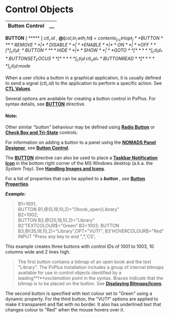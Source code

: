 # Control Objects

**Button Control** |  **__**  
---|---  
  
**BUTTON** [ ***** ] _ctl_id_ , **@(**_col,ln,wth,ht_**)** = _contents$_ [, _ctrlopt_ ]   
**BUTTON** { **REMOVE** | **DISABLE** | **ENABLE** | **ON** | **OFF** } [*] _ctl_id_ _  
_**BUTTON** { **HIDE** | **SHOW** | **GOTO** } [ ***** ] _ctl_id_  
**BUTTON SET_FOCUS** [ ***** ] _ctl_id_ _, ctl_val_  
**BUTTON READ** [ ***** ] _ctl_id_ _, mode$_

When a user clicks a button in a graphical application, it is usually defined to send a signal (_ctl_id_) to the application to perform a specific action. See **[CTL Values](../Introduction.htm#ctlvalues)**.

Several options are available for creating a button control in PxPlus. For syntax details, see **[BUTTON](../../../directives/button.md)** directive.

#### **Note:**  
Other similar "button" behaviour may be defined using **[Radio Button](Radio%20Buttons.md)** or **[Check Box and Tri-State](Check%20Box.md)** controls.

For information on adding a button to a panel using the **[NOMADS Panel Designer](../../../NOMADS%20Graphical%20Application/Panel%20Designer/Introduction.md)**, see **[Button Control](../../../NOMADS%20Graphical%20Application/Creating%20Panel%20Controls/Button%20Control/Overview.md)**.

The **[BUTTON](../../../directives/button.md)** directive can also be used to place a **[Taskbar Notification Icon](../Taskbar%20Notification%20Icon/Overview.md)** in the bottom right corner of the MS Windows desktop (a.k.a. the _System Tray)_. See **[Handling Images and Icons](../../Appendix%20of%20Miscellaneous%20Topics/Handling%20Images%20and%20Icons/Overview.md)**.

For a list of properties that can be applied to a **_button_** , see **[Button Properties](../../../control_object_properties/button_properties.md)**.

**_Example:_**

> B1=1001;  
>  BUTTON B1,@(5,18,10,2)="{!book_open}Library"  
>  B2=1002;  
>  BUTTON B2,@(20,18,10,2)="Library"  
>  B2'TEXTCOLOUR$="Green"   
>  B3=1003;   
>  BUTTON B3,@(35,18,10,2)="Library",OPT="VUTf";   
>  B3'HOVERCOLOUR$="Red"   
>  INPUT "Press any key to end ",*,'CS',

This example creates three buttons with control IDs of 1001 to 1003, 10 columns wide and 2 lines high.

> The first button contains a bitmap of an open book and the text "Library". The PxPlus installation includes a group of internal bitmaps available for use in control objects identified by a leading**!**_exclamation_ _point_ in the syntax. Braces indicate that the bitmap is to be placed on the button. See **[Displaying Bitmaps/Icons](../../../appendix/displaying_bitmaps~icons.md)**.

The second button is specified with text colour set to "Green" using a dynamic property. For the third button, the "VUTf" options are applied to make it transparent and flat with no border. It also has underlined text that changes colour to "Red" when the mouse hovers over it.
